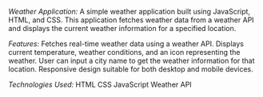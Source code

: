 *Weather Application:*
A simple weather application built using JavaScript, HTML, and CSS. This application fetches weather data from a weather API and displays the current weather information for a specified location.

*Features:*
Fetches real-time weather data using a weather API.
Displays current temperature, weather conditions, and an icon representing the weather.
User can input a city name to get the weather information for that location.
Responsive design suitable for both desktop and mobile devices.

*Technologies Used:*
HTML
CSS
JavaScript
Weather API 
